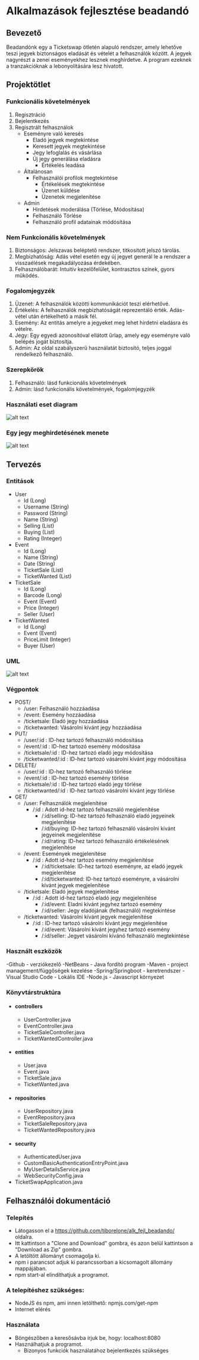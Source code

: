 # Alkalmazások fejlesztése beadandó

## Bevezető

Beadandónk egy a Ticketswap ötletén alapuló rendszer, amely lehetőve teszi jegyek biztonságos eladását és vételét a felhasználók között. A jegyek nagyrészt a zenei eseményekhez lesznek meghírdetve. A program ezeknek a tranzakcióknak a lebonyolítására lesz hivatott.

## Projektötlet

### Funkcionális követelmények

1.  Regisztráció
2.  Bejelentkezés
3.  Regisztrált felhasználok
    - Eseményre való keresés
      - Eladó jegyek megtekintése
      - Keresett jegyek megtekintése
      - Jegy lefoglalás és vásárlása
      - Új jegy generálása eladásra
        - Értékelés leadása
    - Általánosan
      - Felhasználói profilok megtekintése
        - Értékelések megtekintése
        - Üzenet küldése
        - Üzenetek megjelenítése
    - Admin
      - Hirdetések moderálása (Törlése, Módosítása)
      - Felhasználó Törlése
      - Felhasználó profil adatainak módósítása

### Nem Funkcionális követelmények

1. Biztonságos: Jelszavas beléptető rendszer, titkosított jelszó tárolás.
2. Megbizhatóság: Adás vétel esetén egy új jegyet generál le a rendszer a visszaélések megakadályozása érdekében.
3. Felhasználóbarát: Intuitív kezelőfelület, kontrasztos színek, gyors működés.

### Fogalomjegyzék

1. Üzenet: A felhasználók közötti kommunikációt teszi elérhetővé.
2. Értékelés: A felhasználók megbizhatóságát reprezentáló érték. Adás-vétel után értékelhető a másik fél.
3. Esemény: Az entitás amelyre a jegyeket meg lehet hirdetni eladásra és vételre.
4. Jegy: Egy egyedi azonosítóval ellátott űrlap, amely egy eseményre való belépés jogát biztosítja.
5. Admin: Az oldal szabályszerű használatát biztosító, teljes joggal rendelkező felhasználó.

### Szerepkörök

1. Felhasználó: lásd funkcionális követelmények
2. Admin: lásd funkcionális követelmények, fogalomjegyzék

### Használati eset diagram

![alt text](https://github.com/tiborelone/alk_fejl_beadando/blob/master/Hasznalati.png)

### Egy jegy meghirdetésének menete

![alt text](https://github.com/tiborelone/alk_fejl_beadando/blob/master/JegyHirdetes.png)

## Tervezés

### Entitások

- User
    - Id (Long)
    - Username (String)
    - Password (String)
    - Name (String)
    - Selling (List<TicketSale>)
    - Buying (List<TicketWanted>)
    - Rating (Integer)
- Event
    - Id (Long)
    - Name (String)
    - Date (String)
    - TicketSale (List<TicketSale>)
    - TicketWanted (List<TicketWanted>)
- TicketSale
    - Id (Long)
    - Barcode (Long)
    - Event (Event)
    - Price (Integer)
    - Seller (User)
- TicketWanted
    - Id (Long)
    - Event (Event)
    - PriceLimit (Integer)
    - Buyer (User)
    
### UML
![alt text](https://github.com/tiborelone/alk_fejl_beadando/blob/master/alk_uml.png)


### Végpontok

- POST/
    - /user: Felhasználó hozzáadása
    - /event: Esemény hozzáadása
    - /ticketsale: Eladó jegy hozzáadása
    - /ticketwanted: Vásárolni kívánt jegy hozzáadása
- PUT/
    - /user/:id : ID-hez tartozó felhasználó módosítása
    - /event/:id : ID-hez tartozó esemény módosítása
    - /ticketsale/:id : ID-hez tartozó eladó jegy módosítása
    - /ticketwanted/:id : ID-hez tartozó vásárolni kívánt jegy módosítása
- DELETE/
    - /user/:id : ID-hez tartozó felhasználó törlése
    - /event/:id : ID-hez tartozó esemény törlése
    - /ticketsale/:id : ID-hez tartozó eladó jegy törlése
    - /ticketwanted/:id : ID-hez tartozó vásárolni kívánt jegy törlése
- GET/
    - /user: Felhasználók megjelenítése
        - /:id : Adott id-hez tartozó felhasználó megjelenítése
            - /:id/selling: ID-hez tartozó felhasználó eladó jegyeinek megjelenítése
            - /:id/buying: ID-hez tartozó felhasználó vásárolni kívánt jegyeinek megjelenítése
            - /:id/rating: ID-hez tartozó felhasználó értékelésének megjelenítése
    - /event: Események megjelenítése
        - /:id : Adott id-hez tartozó esemény megjelenítése
            - /:id/ticketsale: ID-hez tartozó eseményre, az eladó jegyek megjelenítése
            - /:id/ticketwanted: ID-hez tartozó eseményre, a vásárolni kívánt jegyek megjelenítése
    - /ticketsale: Eladó jegyek megjelenítése
        - /:id : Adott id-hez tartozó eladó jegy megjelenítése
            - /:id/event: Eladni kívánt jegyhez tartozó esemény
            - /:id/seller: Jegy eladójának (felhasználó) megtekintése
    - /ticketwanted: Vásárolni kívánt jegyek megjelenítése
        - /:id : ID-hez tartozó vásárolni kívánt jegy megjelenítése
            - /:id/event: Vásárolni kívánt jegyhez tartozó esemény
            - /:id/seller: Jegyet vásárolni kívánó felhasználó megtekintése
            
### Használt eszközök

-Github - verziókezelő
-NetBeans - Java fordító program
-Maven - project management/függőségek kezelése
-Spring/Springboot - keretrendszer
-Visual Studio Code - Lokális IDE
-Node.js - Javascript környezet

### Könyvtárstruktúra

- #### controllers
    - UserController.java
    - EventController.java
    - TicketSaleController.java
    - TicketWantedController.java
- #### entities
    - User.java
    - Event.java
    - TicketSale.java
    - TicketWanted.java
- #### repositories
    - UserRepository.java
    - EventRepository.java
    - TicketSaleRepository.java
    - TicketWantedRepository.java
- #### security
    - AuthenticatedUser.java
    - CustomBasicAuthenticationEntryPoint.java
    - MyUserDetailsService.java
    - WebSecurityConfig.java
- TicketSwapApplication.java


## Felhasználói dokumentáció

### Telepítés

- Látogasson el a https://github.com/tiborelone/alk_fejl_beadando/ oldalra.
- Itt kattintson a "Clone and Download" gombra, és azon belül kattintson a "Download as Zip" gombra.
- A letöltött állományt csomagolja ki.
- npm i parancsot adjuk ki parancssorban a kicsomagolt állomány mappájában.
- npm start-al elindíthatjuk a programot.

### A telepítéshez szükséges:

- NodeJS és npm, ami innen letölthető: npmjs.com/get-npm
- Internet elérés

### Használata
- Böngészőben a keresősávba írjuk be, hogy: localhost:8080
- Használhatjuk a programot.
    - Bizonyos funkciók használatához bejelentkezés szükséges










  
